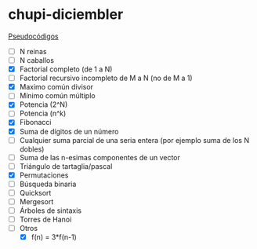 # chupi-diciembler

[Pseudocódigos](https://github.com/sebamoralesasd/chupi-diciembler/wiki)

- [ ] N reinas
- [ ] N caballos
- [x] Factorial completo (de 1 a N)
- [ ] Factorial recursivo incompleto de M a N (no de M a 1)
- [x] Maximo común divisor
- [ ] Mínimo común múltiplo
- [x] Potencia (2^N)
- [ ] Potencia (n^k)
- [x] Fibonacci
- [x] Suma de dígitos de un número
- [ ] Cualquier suma parcial de una seria entera (por ejemplo suma de los N dobles)
- [ ] Suma de las n-esimas componentes de un vector
- [ ] Triángulo de tartaglia/pascal
- [x] Permutaciones
- [ ] Búsqueda binaria
- [ ] Quicksort
- [ ] Mergesort
- [ ] Árboles de sintaxis
- [ ] Torres de Hanoi
- [ ] Otros
	- [x] f(n) = 3*f(n-1)
